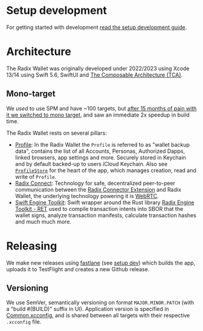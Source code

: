 # Setup development
For getting started with development [read the setup development guide][devSetup].

# Architecture
The Radix Wallet was originally developed under 2022/2023 using Xcode 13/14 using Swift 5.6, SwiftUI and [The Composable Architecture (TCA)][tca].

## Mono-target
We _used_ to  use SPM and have ~100 targets, but [after 15 months of pain with it we switched to mono target](https://github.com/radixdlt/babylon-wallet-ios/pull/842), and saw an immediate 2x speedup in build time.

The Radix Wallet rests on several pillars:
* [Profile](./RadixWallet/Profile): In the Radix Wallet the `Profile` is referred to as "wallet backup data", contains the list of all Accounts, Personas, Authorized Dapps, linked browsers, app settings and more. Securely stored in Keychain and by default backed-up to users iCloud Keychain. Also see [`ProfileStore`](./RadixWallet/Clients/ProfileStore/ProfileStore.swift) for the heart of the app, which manages creation, read and write of `Profile`.
* [Radix Connect](./RadixWallet/RadixConnect): Technology for safe, decentralized peer-to-peer communication between the [Radix Connector Extension][ce] and Radix Wallet, the underlying technology powering it is [WebRTC][webrtc]. 
* [Swift Engine Toolkit][set]: Swift wrapper around the Rust library [Radix Engine Toolkit - RET][ret] used to compile transaction intents into SBOR that the wallet signs, analyze transaction manifests, calculate transaction hashes and much much more.


# Releasing
We make new releases using [fastlane][fastlane] (see [setup dev][devSetup]) which builds the app, uploads it to TestFlight and creates a new Github release.

## Versioning
We use SemVer, semantically versioning on format `MAJOR.MINOR.PATCH` (with a "build #\(BUILD)" suffix in UI).
Application version is specified in [Common.xcconfig](App/Config/Common.xcconfig), and is shared between all targets with their respective `.xcconfig` file.

[devSetup]: ./SETUP_DEV.md
[tca]: https://github.com/pointfreeco/swift-composable-architecture
[ret]: https://github.com/radixdlt/radix-engine-toolkit
[set]: https://github.com/radixdlt/swift-engine-toolkit
[ce]: https://github.com/radixdlt/connector-extension
[fastlane]: https://docs.fastlane.tools/
[webrtc]: https://webrtc.org/
